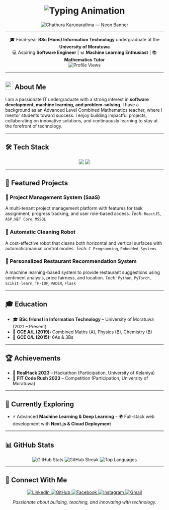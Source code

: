 <h1 align="center">
  <img src="https://readme-typing-svg.herokuapp.com?font=Fira+Code&pause=1000&color=36BCF7&center=true&vCenter=true&width=600&lines=Hi+there+👋+I'm+Chathura+Karunarathna;Final+Year+IT+Undergraduate+at+UoM;Aspiring+Software+Engineer;Machine+Learning+Enthusiast;Mathematics+Tutor+%7C+Mentor" alt="Typing Animation" />
</h1>

<p align="center">
  <img src="https://raw.githubusercontent.com/Chathura-Nimsara/Chathura-Nimsara/main/assets/banner-neon-chathura.png" alt="Chathura Karunarathna — Neon Banner" />
</p>

---

<p align="center">
  🎓 Final-year <strong>BSc (Hons) Information Technology</strong> undergraduate at the <strong>University of Moratuwa</strong>
  <br />
  💻 Aspiring <strong>Software Engineer</strong> | 📊 <strong>Machine Learning Enthusiast</strong> | 📚 <strong>Mathematics Tutor</strong>
  <br />
  <img src="https://komarev.com/ghpvc/?username=Chathura-Nimsara&label=Profile%20Views&color=0e75b6&style=flat" alt="Profile Views" />
</p>

---

## <img src="https://media2.giphy.com/media/Qv0QfB1U8Wl7eY1j8a/giphy.gif?cid=ecf05e47c164b38d7c48f21958b43f4c6e26214f49221147&rid=giphy.gif&ct=s" width="25"> About Me  

I am a passionate IT undergraduate with a strong interest in **software development, machine learning, and problem-solving**. I have a background as an Advanced Level Combined Mathematics teacher, where I mentor students toward success. I enjoy building impactful projects, collaborating on innovative solutions, and continuously learning to stay at the forefront of technology.

---

## 🛠️ Tech Stack  

<p align="center">
  <img src="https://skillicons.dev/icons?i=py,cpp,c,java,js,react,nextjs,cs,html,css" />
  <img src="https://skillicons.dev/icons?i=pytorch,sklearn,flask,unrealengine,mongodb,mysql,vscode,git,github,figma,pr" />
</p>

---

## 📂 Featured Projects  

### **🔹 Project Management System (SaaS)**
A multi-tenant project management platform with features for task assignment, progress tracking, and user role-based access. *Tech:* `ReactJS`, `ASP.NET Core`, `MSSQL`

### **🔹 Automatic Cleaning Robot**
A cost-effective robot that cleans both horizontal and vertical surfaces with automatic/manual control modes. *Tech:* `C Programming`, `Embedded Systems`

### **🔹 Personalized Restaurant Recommendation System**
A machine learning-based system to provide restaurant suggestions using sentiment analysis, price fairness, and location. *Tech:* `Python`, `PyTorch`, `Scikit-learn`, `TF-IDF`, `VADER`, `Flask`

---

## 🎓 Education  

- 🎓 **BSc (Hons) in Information Technology** – University of Moratuwa (2021 – Present) 
- 📘 **GCE A/L (2019):** Combined Maths (A), Physics (B), Chemistry (B)
- 📗 **GCE O/L (2015):** 6As & 3Bs

---

## 🏆 Achievements  

- 🥈 **RealHack 2023** – Hackathon (Participation, University of Kelaniya)  
- 🥉 **FIT Code Rush 2023** – Competition (Participation, University of Moratuwa)  

---

## 🌱 Currently Exploring  

- ⚡ Advanced **Machine Learning & Deep Learning** - 🌍 Full-stack web development with **Next.js & Cloud Deployment**

---

## 📊 GitHub Stats  

<p align="center">
  <img src="https://github-readme-stats.vercel.app/api?username=Chathura-Nimsara&show_icons=true&theme=dark" alt="GitHub Stats" />
  <img src="https://github-readme-streak-stats.herokuapp.com/?user=Chathura-Nimsara&theme=dark" alt="GitHub Streak" />
  <img src="https://github-readme-stats.vercel.app/api/top-langs/?username=Chathura-Nimsara&layout=compact&theme=dark" alt="Top Languages" />
</p>

---

## 🤝 Connect With Me  

<p align="center">
  <span>
    <a href="https://www.linkedin.com/in/chathura-karunarathna" target="_blank">
      <img src="https://img.shields.io/badge/LinkedIn-0A66C2?style=for-the-badge&logo=linkedin&logoColor=white" alt="LinkedIn"/>
    </a>
  </span>
  <span>
    <a href="https://github.com/Chathura-Nimsara" target="_blank">
      <img src="https://img.shields.io/badge/GitHub-181717?style=for-the-badge&logo=github&logoColor=white" alt="GitHub"/>
    </a>
  </span>
  <span>
    <a href="https://web.facebook.com/chathura.wanniarachchikankanamge" target="_blank">
      <img src="https://img.shields.io/badge/Facebook-1877F2?style=for-the-badge&logo=facebook&logoColor=white" alt="Facebook"/>
    </a>
  </span>
  <span>
    <a href="https://www.instagram.com/chathura_nimsara_karunarathna/" target="_blank">
      <img src="https://img.shields.io/badge/Instagram-E4405F?style=for-the-badge&logo=instagram&logoColor=white" alt="Instagram"/>
    </a>
  </span>
  <span>
    <a href="mailto:99wakcnk@gmail.com" target="_blank">
      <img src="https://img.shields.io/badge/Gmail-D14836?style=for-the-badge&logo=gmail&logoColor=white" alt="Gmail"/>
    </a>
  </span>
</p>

<p align="center">
  <em>Passionate about building, teaching, and innovating with technology.</em>
</p>
